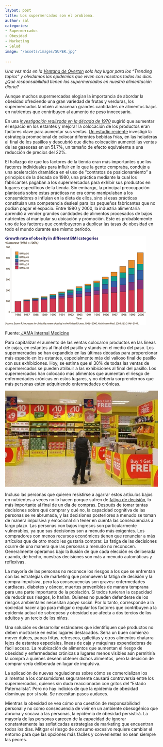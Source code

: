 ```yaml
---
layout: post
title: Los supermercados son el problema.
author: sal
categories:
- Supermercados
- Obesidad
- Marketing
- Salud
image: "/assets/images/SUPER.jpg"

---
```

_Una vez más en la_ [_Ventana de Overton_](https://es.wikipedia.org/wiki/Ventana_de_Overton) _solo hay lugar para los “Trending topics” y olvidamos las epidemias que viven con nosotros todos los días. ¿Qué responsabilidad tienen los supermercados en nuestra alimentación diaria?_

Aunque muchos supermercados elogian la importancia de abordar la obesidad ofreciendo una gran variedad de frutas y verduras, los supermercados también almacenan grandes cantidades de alimentos bajos en nutrientes que contribuyen al aumento de peso innecesario.

En una [_investigación realizada en la década de 1970_](https://www.jec.senate.gov/reports/95th%20Congress/Prices%20and%20Profits%20of%20Leading%20Retail%20Food%20Chains%201970-74%20(870).pdf) sugirió que aumentar el espacio en los estantes y mejorar la colocación de los productos eran factores clave para aumentar sus ventas. [Un estudio reciente](https://www.sciencedirect.com/science/article/pii/S0277953614001361) investigó la estrategia promocional de colocar diferentes bebidas frías, en las heladeras al final de los pasillos y descubrió que dicha colocación aumentó las ventas de las gaseosas en un 51.7%, un tamaño de efecto equivalente a una reducción de precios del 22%.

El hallazgo de que los factores de la tienda eran más importantes que los factores individuales para influir en lo que la gente compraba, condujo a una aceleración dramática en el uso de “contratos de posicionamiento” a principios de la década de 1980, una práctica mediante la cual los fabricantes pagaban a los supermercados para exhibir sus productos en lugares específicos de la tienda. Sin embargo, la principal preocupación planteada sobre estas prácticas no era cómo manipulaban a los consumidores o influían en la dieta de ellos, sino si esas prácticas constituían una competencia desleal para los pequeños fabricantes que no podían pagar el espacio. Entre 1980 y 2000, la industria alimentaria aprendió a vender grandes cantidades de alimentos procesados de ​​bajos nutrientes al manipular su ubicación y promoción. Este es probablemente uno de los factores que contribuyeron a duplicar las tasas de obesidad en todo el mundo durante ese mismo período.

![](/assets/images/JAMA.gif)

Fuente:[ JAMA Internal Medicine](https://jamanetwork.com/journals/jamainternalmedicine)

Para capitalizar el aumento de las ventas colocaron productos en las lineas de cajas, en estantes al final del pasillo y stands en el medio del paso. Los supermercados se han expandido en las últimas décadas para proporcionar más espacio en los estantes, especialmente más del valioso final de pasillo con sus exhibiciones. Hoy, se estima que el 30% de todas las ventas de supermercados se pueden atribuir a las exhibiciones al final del pasillo. Los supermercados han colocado más alimentos que aumentan el riesgo de enfermedades crónicas en estos lugares, y no debería sorprendernos que más personas estén adquiriendo enfermedades crónicas.

![](/assets/images/GONDOLA.jpg)

Incluso las personas que quieren resistirse a agarrar estos artículos bajos en nutrientes a veces no lo hacen porque sufren de [fatiga de decisión](https://damiensoitout.com/como-prevenir-la-fatiga-de-decision/), lo más importante al final de un día de compras. Después de tomar tantas decisiones sobre qué comprar y qué no, la capacidad cognitiva de las personas se ve abrumada, y las decisiones posteriores a menudo se toman de manera impulsiva y emocional sin tener en cuenta las consecuencias a largo plazo. Las personas con bajos ingresos son particularmente vulnerables, ya que sus decisiones son a menudo más exigentes. Los compradores con menos recursos económicos tienen que renunciar a más artículos que de otro modo les gustaría comprar. La fatiga de las decisiones ocurre de una manera que las personas a menudo no reconocen. Generalmente operamos bajo la ilusión de que cada elección es deliberada cuando, de hecho, nuestras decisiones son más a menudo automáticas y reflexivas.

La mayoría de las personas no reconoce los riesgos a los que se enfrentan con las estrategias de marketing que promueven la fatiga de decisión y la compra impulsiva, pero las consecuencias son graves: enfermedades cardíacas, diabetes y cáncer, muertes prevenibles de manera temprana para una parte importante de la población. Si todos tuvieran la capacidad de reducir sus riesgos, lo harían. Quienes no pueden defenderse de los riesgos ambientales necesitan apoyo social. Por lo tanto, corresponde a la sociedad hacer algo para mitigar o regular los factores que contribuyen a la epidemia actual de sobrepeso y obesidad que afecta a dos tercios de los adultos y un tercio de los niños.

Una solución es desarrollar estándares que identifiquen qué productos no deben mostrarse en estos lugares destacados. Sería un buen comienzo mover dulces, papas fritas, refrescos, galletitas y otros alimentos chatarra lejos de estantes especiales, lineas de caja y máquinas expendedoras de fácil acceso. La reubicación de alimentos que aumentan el riesgo de obesidad y enfermedades crónicas a lugares menos visibles aún permitiría la compra a quienes desean obtener dichos alimentos, pero la decisión de comprar sería deliberada en lugar de impulsiva.

La aplicación de nuevas regulaciones sobre cómo se comercializan los alimentos a los consumidores seguramente causará controversia entre los supermercados, quienes sin duda reaccionarán con gritos del “Estado Paternalista”. Pero no hay indicios de que la epidemia de obesidad disminuya por sí sola. Se necesitan pasos audaces.

Mientras la obesidad se vea cómo una cuestión de responsabilidad personal y no como consecuencia de vivir en un ambiente obesogénico que abruma y socava a las personas, la epidemia de obesidad persistirá. La mayoría de las personas carecen de la capacidad de ignorar constantemente las sofisticadas estrategias de marketing que encuentran todos los días. Mitigar el riesgo de consumo excesivo requiere cambiar el entorno para que las opciones más fáciles y convenientes no sean siempre las peores.
